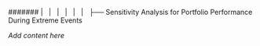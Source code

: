 ####### |   |   |   |   |   |   ├── Sensitivity Analysis for Portfolio Performance During Extreme Events

*Add content here*